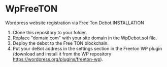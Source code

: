 # WpFreeTON
Wordpress website registration via Free Ton Debot 
INSTALLATION
1. Clone this repository to your folder.
2. Replace "domain.com" with your site domain in the WpDebot.sol file.
3. Deploy the debot to the Free TON blockchain.
4. Put your deBot address in the settings section in the Freeton WP plugin (download and install it from the WP repository https://wordpress.org/plugins/freeton-wp).
